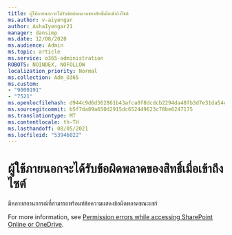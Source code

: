 ```yaml
---
title: ผู้ใช้ภายนอกจะได้รับข้อผิดพลาดของสิทธิ์เมื่อเข้าถึงไซต์
ms.author: v-aiyengar
author: AshaIyengar21
manager: dansimp
ms.date: 12/08/2020
ms.audience: Admin
ms.topic: article
ms.service: o365-administration
ROBOTS: NOINDEX, NOFOLLOW
localization_priority: Normal
ms.collection: Adm_O365
ms.custom:
- "9000191"
- "7521"
ms.openlocfilehash: d944c9d6d362861b43afca0f8dcdcb2294da48fb3d7e31da54e2f3b2dae18e42
ms.sourcegitcommit: b5f7da89a650d2915dc652449623c78be6247175
ms.translationtype: MT
ms.contentlocale: th-TH
ms.lasthandoff: 08/05/2021
ms.locfileid: "53946022"
---
```

# <a name="external-users-receive-permission-errors-when-accessing-a-site"></a>ผู้ใช้ภายนอกจะได้รับข้อผิดพลาดของสิทธิ์เมื่อเข้าถึงไซต์

มีหลายสถานการณ์ที่สามารถพร้อมท์ข้อความแสดงข้อผิดพลาดขณะแชร์ 

For more information, see [Permission errors while accessing SharePoint Online or OneDrive](https://docs.microsoft.com/sharepoint/troubleshoot/administration/access-denied-or-need-permission-error-sharepoint-online-or-onedrive-for-business).